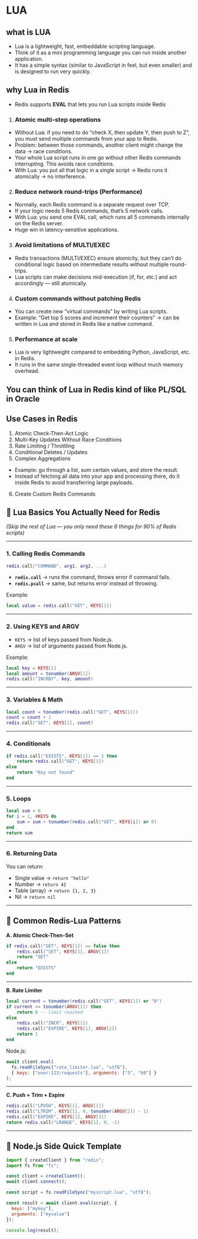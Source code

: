 # LUA

## what is LUA

- Lua is a lightweight, fast, embeddable scripting language.
- Think of it as a mini programming language you can run inside another application.
- It has a simple syntax (similar to JavaScript in feel, but even smaller) and is designed to run very quickly.


## why Lua in Redis 

- Redis supports **EVAL** that lets you run Lua scripts inside Redis

1. ### Atomic multi-step operations
- Without Lua: if you need to do “check X, then update Y, then push to Z”, you must send multiple commands from your app to Redis.
- Problem: between those commands, another client might change the data → race conditions.
- Your whole Lua script runs in one go without other Redis commands interrupting. This avoids race conditions.
- With Lua: you put all that logic in a single script → Redis runs it atomically → no interference.

2. ### Reduce network round-trips (Performance)
- Normally, each Redis command is a separate request over TCP.
- If your logic needs 5 Redis commands, that’s 5 network calls.
- With Lua: you send one EVAL call, which runs all 5 commands internally on the Redis server.
- Huge win in latency-sensitive applications.


3. ### Avoid limitations of MULTI/EXEC
- Redis transactions (MULTI/EXEC) ensure atomicity, but they can’t do conditional logic based on intermediate results without multiple round-trips.
- Lua scripts can make decisions mid-execution (if, for, etc.) and act accordingly — still atomically.


4. ### Custom commands without patching Redis
- You can create new “virtual commands” by writing Lua scripts.
- Example: “Get top 5 scores and increment their counters” → can be written in Lua and stored in Redis like a native command.

5. ### Performance at scale
- Lua is very lightweight compared to embedding Python, JavaScript, etc. in Redis.
- It runs in the same single-threaded event loop without much memory overhead.

## You can think of Lua in Redis kind of like PL/SQL in Oracle

## Use Cases in Redis
1. Atomic Check-Then-Act Logic
2. Multi-Key Updates Without Race Conditions
3. Rate Limiting / Throttling
4. Conditional Deletes / Updates
5. Complex Aggregations
- Example: go through a list, sum certain values, and store the result.
- Instead of fetching all data into your app and processing there, do it inside Redis to avoid transferring large payloads.

6. Create Custom Redis Commands



## **🔹 Lua Basics You Actually Need for Redis**

*(Skip the rest of Lua — you only need these 6 things for 90% of Redis scripts)*

---

### **1. Calling Redis Commands**

```lua
redis.call("COMMAND", arg1, arg2, ...)
```

* **`redis.call`** → runs the command, throws error if command fails.
* **`redis.pcall`** → same, but returns error instead of throwing.

Example:

```lua
local value = redis.call("GET", KEYS[1])
```

---

### **2. Using KEYS and ARGV**

* `KEYS` → list of keys passed from Node.js.
* `ARGV` → list of arguments passed from Node.js.

Example:

```lua
local key = KEYS[1]
local amount = tonumber(ARGV[1])
redis.call("INCRBY", key, amount)
```

---

### **3. Variables & Math**

```lua
local count = tonumber(redis.call("GET", KEYS[1]))
count = count + 1
redis.call("SET", KEYS[1], count)
```

---

### **4. Conditionals**

```lua
if redis.call("EXISTS", KEYS[1]) == 1 then
    return redis.call("GET", KEYS[1])
else
    return "Key not found"
end
```

---

### **5. Loops**

```lua
local sum = 0
for i = 1, #KEYS do
    sum = sum + tonumber(redis.call("GET", KEYS[i]) or 0)
end
return sum
```

---

### **6. Returning Data**

You can return:
* Single value → `return "hello"`
* Number → `return 42`
* Table (array) → `return {1, 2, 3}`
* Nil → `return nil`

---

## **🔹 Common Redis-Lua Patterns**

**A. Atomic Check-Then-Set**

```lua
if redis.call("GET", KEYS[1]) == false then
    redis.call("SET", KEYS[1], ARGV[1])
    return "SET"
else
    return "EXISTS"
end
```

---

**B. Rate Limiter**

```lua
local current = tonumber(redis.call("GET", KEYS[1]) or "0")
if current >= tonumber(ARGV[1]) then
    return 0 -- limit reached
else
    redis.call("INCR", KEYS[1])
    redis.call("EXPIRE", KEYS[1], ARGV[2])
    return 1
end
```

Node.js:

```js
await client.eval(
  fs.readFileSync("rate_limiter.lua", "utf8"),
  { keys: ["user:123:requests"], arguments: ["5", "60"] }
);
```

---

**C. Push + Trim + Expire**

```lua
redis.call("LPUSH", KEYS[1], ARGV[1])
redis.call("LTRIM", KEYS[1], 0, tonumber(ARGV[2]) - 1)
redis.call("EXPIRE", KEYS[1], ARGV[3])
return redis.call("LRANGE", KEYS[1], 0, -1)
```

---


## **🔹 Node.js Side Quick Template**

```js
import { createClient } from "redis";
import fs from "fs";

const client = createClient();
await client.connect();

const script = fs.readFileSync("myscript.lua", "utf8");

const result = await client.eval(script, {
  keys: ["mykey"],
  arguments: ["myvalue"]
});

console.log(result);
```
